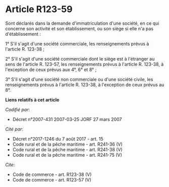 # Article R123-59

Sont déclarés dans la demande d'immatriculation d'une société, en ce qui concerne son activité et son établissement, ou son
siège si elle n'a pas d'établissement : 

1° S'il s'agit d'une société commerciale, les renseignements prévus à l'article R. 123-38 ; 

2° S'il s'agit d'une société commerciale dont le siège est à l'étranger au sens de l'article R. 123-57, les renseignements
prévus à l'article R. 123-38, à l'exception de ceux prévus aux 4°, 6° et 8° ; 

3° S'il s'agit d'une société non commerciale ou d'une société civile, les renseignements prévus à l'article R. 123-38, à
l'exception de ceux prévus au 8°.

**Liens relatifs à cet article**

_Codifié par_:

  - Décret n°2007-431 2007-03-25 JORF 27 mars 2007

_Cité par_:

  - Décret n°2017-1246 du 7 août 2017 - art. 15
  - Code rural et de la pêche maritime - art. R241-36 (V)
  - Code rural et de la pêche maritime - art. R241-38 (V)
  - Code rural et de la pêche maritime - art. R241-75 (V)

_Cite_:

  - Code de commerce - art. R123-38 (V)
  - Code de commerce - art. R123-57 (V)
